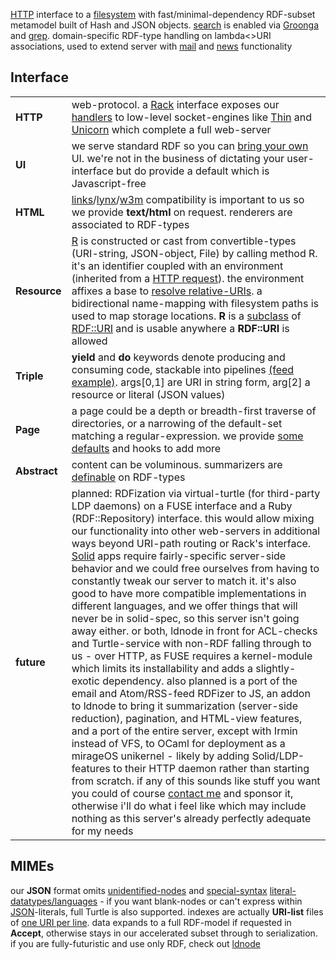 [HTTP](https://www.mnot.net/blog/2014/06/07/rfc2616_is_dead) interface to a [filesystem](http://www.multicians.org/fjcc4.html) with fast/minimal-dependency RDF-subset metamodel built of Hash and JSON objects. [search](https://en.wikipedia.org/wiki/Online_search) is enabled via [Groonga](http://groonga.org/) and [grep](http://www.gnu.org/software/grep/manual/grep.html). domain-specific RDF-type handling on lambda<>URI associations, used to extend server with [mail](conf/mail) and [news](conf/news/NEWS) functionality

## Interface

<table>

<tr><td><b>HTTP</b></td><td>
web-protocol. a <a href="http://rack.github.io/">Rack</a> interface exposes our <a href="ruby/read.rb.html">handlers</a> to low-level socket-engines like <a href="http://code.macournoyer.com/thin/">Thin</a> and <a href="http://unicorn.bogomips.org/">Unicorn</a> which complete a full web-server
</td></tr>

<tr><td><b>UI</b></td><td>
we serve standard RDF so you can <a href="https://github.com/solid/solid-apps">bring your own</a> UI. we're not in the business of dictating your user-interface but do provide a default which is Javascript-free
</td></tr>

<tr><td><b>HTML</b></td><td>
 <a href="http://links.twibright.com/">links</a>/<a href="http://lynx.invisible-island.net/current/">lynx</a>/<a href="http://w3m.sourceforge.net/">w3m</a> compatibility is important to us so we provide <b>text/html</b> on request. renderers are associated to RDF-types
</td></tr>

<tr><td><b>Resource</b></td><td>
<a href="ruby/names.rb.html">R</a> is constructed or cast from convertible-types (URI-string, JSON-object, File) by calling method R. it's an identifier coupled with an environment (inherited from a <a href="http://tools.ietf.org/html/rfc7231#section-5">HTTP request</a>). the environment affixes a base to <a href="https://tools.ietf.org/html/rfc3986#section-5.2">resolve relative-URIs</a>. a bidirectional name-mapping with filesystem paths is used to map storage locations. <strong>R</strong> is a <a href="http://rubylearning.com/satishtalim/ruby_inheritance.html">subclass</a> of <a href="http://www.rubydoc.info/github/ruby-rdf/rdf/RDF/URI">RDF::URI</a> and is usable anywhere a <strong>RDF::URI</strong> is allowed
</td></tr>

<tr><td style="white-space: nowrap"><b>Triple</b></td><td>
<b>yield</b> and <b>do</b> keywords denote producing and consuming code, stackable into pipelines <a href=ruby/message.news.rb.html>(feed example)</a>. 
args[0,1] are URI in string form, arg[2] a resource or literal (JSON values)
</td></tr>

<tr><td style="white-space: nowrap"><b>Page</b></td><td>
a page could be a depth or breadth-first traverse of directories, or a narrowing of the default-set matching a regular-expression. we provide <a href=ruby/search.fs.rb.html>some defaults</a> and hooks to add more
</td></tr>

<tr><td><b>Abstract</b></td><td>
content can be voluminous. summarizers are <a href=ruby/message.mail.rb.html>definable</a> on RDF-types
</td></tr>

<tr><td><b>future</b></td><td>
planned: RDFization via virtual-turtle (for third-party LDP daemons) on a FUSE interface and a Ruby (RDF::Repository) interface. this would allow mixing our functionality into other web-servers in additional ways beyond URI-path routing or Rack's interface. <a href=https://github.com/solid>Solid</a> apps require fairly-specific server-side behavior and we could free ourselves from having to constantly tweak our server to match it. it's also good to have more compatible implementations in different languages, and we offer things that will never be in solid-spec, so this server isn't going away either. or both, ldnode in front for ACL-checks and Turtle-service with non-RDF falling through to us - over HTTP, as FUSE requires a kernel-module which limits its installability and adds a slightly-exotic dependency. also planned is a port of the email and Atom/RSS-feed RDFizer to JS, an addon to ldnode to bring it summarization (server-side reduction), pagination, and HTML-view features, and a port of the entire server, except with Irmin instead of VFS, to OCaml for deployment as a mirageOS unikernel - likely by adding Solid/LDP-features to their HTTP daemon rather than starting from scratch. if any of this sounds like stuff you want you could of course <a href=http://mw.logbook.am/carmen/>contact me</a> and sponsor it, otherwise i'll do what i feel like which may include nothing as this server's already perfectly adequate for my needs
</td></tr>

</table>

## MIMEs

our **JSON** format omits [unidentified-nodes](http://milicicvuk.com/blog/2011/07/14/problems-of-the-rdf-model-blank-nodes/) and [special-syntax](http://www.w3.org/TR/turtle/#turtle-literals) [literal-datatypes/languages](http://www.w3.org/TR/rdf11-concepts/#section-Datatypes) - if you want blank-nodes or can't express within [JSON](http://www.json.org/)-literals, full Turtle is also supported. indexes are actually **URI-list** files of [one URI per line](http://amundsen.com/hypermedia/urilist/). data expands to a full RDF-model if requested in **Accept**, otherwise stays in our accelerated subset through to serialization. if you are fully-futuristic and use only RDF, check out [ldnode](https://github.com/linkeddata/ldnode)